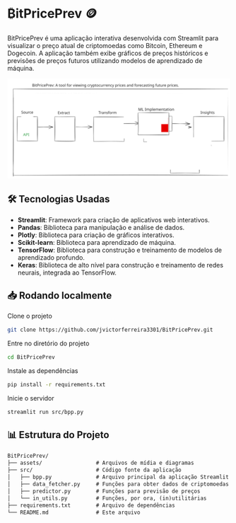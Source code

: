 # ₿itPricePrev 🪙

BitPricePrev é uma aplicação interativa desenvolvida com Streamlit para visualizar o preço atual de criptomoedas como Bitcoin, Ethereum e Dogecoin. A aplicação também exibe gráficos de preços históricos e previsões de preços futuros utilizando modelos de aprendizado de máquina.

<img src="./assets/bpp_diagram.svg">

## 🛠️ Tecnologias Usadas

- **Streamlit**: Framework para criação de aplicativos web interativos.
- **Pandas**: Biblioteca para manipulação e análise de dados.
- **Plotly**: Biblioteca para criação de gráficos interativos.
- **Scikit-learn**: Biblioteca para aprendizado de máquina.
- **TensorFlow**: Biblioteca para construção e treinamento de modelos de aprendizado profundo.
- **Keras**: Biblioteca de alto nível para construção e treinamento de redes neurais, integrada ao TensorFlow.


## 📥 Rodando localmente

Clone o projeto

```bash
git clone https://github.com/jvictorferreira3301/BitPricePrev.git
```

Entre no diretório do projeto

```bash
cd BitPricePrev
```

Instale as dependências

```bash
pip install -r requirements.txt
```

Inicie o servidor

```bash
streamlit run src/bpp.py
```

## 📊 Estrutura do Projeto

```plaintext
BitPricePrev/
├── assets/                 # Arquivos de mídia e diagramas
├── src/                    # Código fonte da aplicação
│   ├── bpp.py              # Arquivo principal da aplicação Streamlit
│   ├── data_fetcher.py     # Funções para obter dados de criptomoedas
│   ├── predictor.py        # Funções para previsão de preços
│   └── in_utils.py         # Funções, por ora, (in)utilitárias
├── requirements.txt        # Arquivo de dependências
└── README.md               # Este arquivo
```